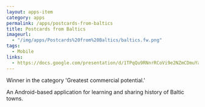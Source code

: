 ```yaml
---
layout: apps-item
category: apps
permalink: /apps/postcards-from-baltics
title: Postcards from Baltics
imageurl:
  - "/img/apps/Postcards%20from%20Baltics/baltics.fw.png"
tags:
  - Mobile
links:
  - https://docs.google.com/presentation/d/1TPqQu9RNnrRCoVi9e2NZmCDmuYaaWAhYolRp5Dqoqy0/edit#slide=id.p
---
```


Winner in the category 'Greatest commercial potential.'

An Android-based application for learning and sharing history of Baltic towns. 
